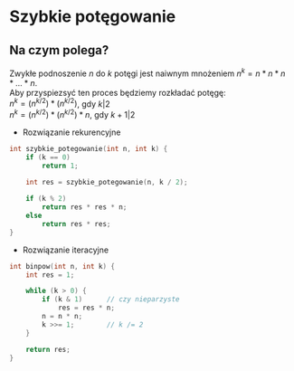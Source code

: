 # Szybkie potęgowanie

## Na czym polega?
Zwykłe podnoszenie *n* do *k* potęgi jest naiwnym mnożeniem $n^k=n*n*n* \ldots * n$. \
Aby przyspiezsyć ten proces będziemy rozkładać potęgę: \
$n^k = (n^{k/2}) * (n^{k/2})$, gdy $k|2$ \
$n^k = (n^{k/2}) * (n^{k/2}) * n$, gdy $k+1|2$

* Rozwiązanie rekurencyjne
```c++
int szybkie_potegowanie(int n, int k) {
    if (k == 0)
        return 1;

    int res = szybkie_potegowanie(n, k / 2);
    
    if (k % 2)
        return res * res * n;
    else
        return res * res;
}
```

* Rozwiązanie iteracyjne
```c++
int binpow(int n, int k) {
    int res = 1;

    while (k > 0) {
        if (k & 1)		// czy nieparzyste
            res = res * n;
        n = n * n;
        k >>= 1;		// k /= 2
    }

    return res;
}
```